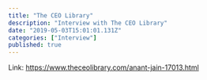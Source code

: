 ```yaml
---
title: "The CEO Library"
description: "Interview with The CEO Library"
date: "2019-05-03T15:01:01.131Z"
categories: ["Interview"]
published: true
---
```


Link: https://www.theceolibrary.com/anant-jain-17013.html
